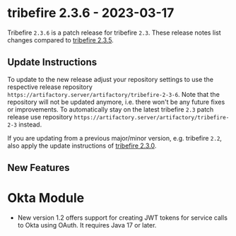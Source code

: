 # tribefire 2.3.6 - 2023-03-17
Tribefire `2.3.6` is a patch release for tribefire `2.3`. These release notes list changes compared to [tribefire 2.3.5](release_tribefire-2.3.5.html).

## Update Instructions
To update to the new release adjust your repository settings to use the respective release repository `https://artifactory.server/artifactory/tribefire-2-3-6`. Note that the repository will not be updated anymore, i.e. there won't be any future fixes or improvements. To automatically stay on the latest tribefire `2.3` patch release use repository `https://artifactory.server/artifactory/tribefire-2-3` instead.

If you are updating from a previous major/minor version, e.g. tribefire `2.2`, also apply the update instructions of [tribefire 2.3.0](release_tribefire-2.3.0.html).

## New Features

# Okta Module

* New version 1.2 offers support for creating JWT tokens for service calls to Okta using OAuth. It requires Java 17 or later.
